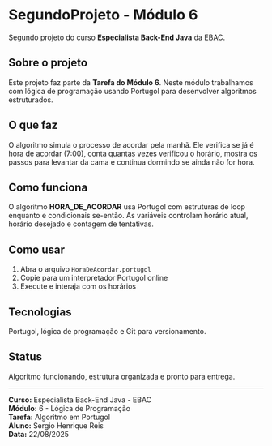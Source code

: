# SegundoProjeto - Módulo 6

Segundo projeto do curso **Especialista Back-End Java** da EBAC.

## Sobre o projeto

Este projeto faz parte da **Tarefa do Módulo 6**. Neste módulo trabalhamos com lógica de programação usando Portugol para desenvolver algoritmos estruturados.

## O que faz

O algoritmo simula o processo de acordar pela manhã. Ele verifica se já é hora de acordar (7:00), conta quantas vezes verificou o horário, mostra os passos para levantar da cama e continua dormindo se ainda não for hora.

## Como funciona

O algoritmo **HORA_DE_ACORDAR** usa Portugol com estruturas de loop enquanto e condicionais se-então. As variáveis controlam horário atual, horário desejado e contagem de tentativas.

## Como usar

1. Abra o arquivo `HoraDeAcordar.portugol`
2. Copie para um interpretador Portugol online
3. Execute e interaja com os horários

## Tecnologias

Portugol, lógica de programação e Git para versionamento.

## Status

Algoritmo funcionando, estrutura organizada e pronto para entrega.

---

**Curso:** Especialista Back-End Java - EBAC  
**Módulo:** 6 - Lógica de Programação  
**Tarefa:** Algoritmo em Portugol  
**Aluno:** Sergio Henrique Reis  
**Data:** 22/08/2025
